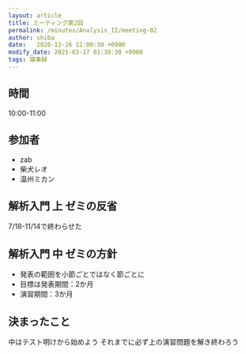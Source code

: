 ```yaml
---
layout: article
title: ミーティング第2回
permalink: /minutes/Analysis_II/meeting-02
author: shiba
date:   2020-12-26 11:00:30 +0900
modify_date: 2021-03-17 01:30:30 +0900
tags: 議事録
---
```



## 時間

10:00-11:00

## 参加者

- zab
- 柴犬レオ
- 温州ミカン

## 解析入門 上 ゼミの反省

7/18-11/14で終わらせた

## 解析入門 中 ゼミの方針

- 発表の範囲を小節ごとではなく節ごとに
- 目標は発表期間：2か月
- 演習期間：3か月

## 決まったこと

中はテスト明けから始めよう
それまでに必ず上の演習問題を解き終わろう
